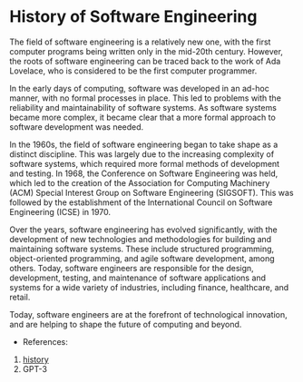 # History of Software Engineering

The field of software engineering is a relatively new one, with the first computer programs being written only in the mid-20th century. However, the roots of software engineering can be traced back to the work of Ada Lovelace, who is considered to be the first computer programmer.

In the early days of computing, software was developed in an ad-hoc manner, with no formal processes in place. This led to problems with the reliability and maintainability of software systems. As software systems became more complex, it became clear that a more formal approach to software development was needed.

In the 1960s, the field of software engineering began to take shape as a distinct discipline. This was largely due to the increasing complexity of software systems, which required more formal methods of development and testing. In 1968, the Conference on Software Engineering was held, which led to the creation of the Association for Computing Machinery (ACM) Special Interest Group on Software Engineering (SIGSOFT). This was followed by the establishment of the International Council on Software Engineering (ICSE) in 1970.

Over the years, software engineering has evolved significantly, with the development of new technologies and methodologies for building and maintaining software systems. These include structured programming, object-oriented programming, and agile software development, among others. Today, software engineers are responsible for the design, development, testing, and maintenance of software applications and systems for a wide variety of industries, including finance, healthcare, and retail.

Today, software engineers are at the forefront of technological innovation, and are helping to shape the future of computing and beyond.

- References:

1. [history](https://www.hackreactor.com/blog/the-history-of-coding-and-software-engineering)
2. GPT-3
